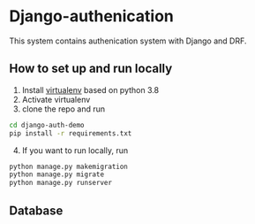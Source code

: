 # Django-authenication

This system contains authenication system with Django and DRF. 

## How to set up and run locally

1. Install [virtualenv](https://realpython.com/python-virtual-environments-a-primer/) based on python 3.8
2. Activate virtualenv
3. clone the repo and run

```bash
cd django-auth-demo
pip install -r requirements.txt
```

4. If you want to run locally, run

```bash
python manage.py makemigration
python manage.py migrate
python manage.py runserver
```

## Database

